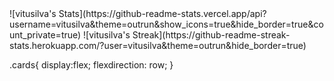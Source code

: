 <div class = "cards">
  ![vitusilva's Stats](https://github-readme-stats.vercel.app/api?username=vitusilva&theme=outrun&show_icons=true&hide_border=true&count_private=true)
  ![vitusilva's Streak](https://github-readme-streak-stats.herokuapp.com/?user=vitusilva&theme=outrun&hide_border=true)
</div>

.cards{
display:flex;
flexdirection: row;
}
<!---
vitusilva/vitusilva is a ✨ special ✨ repository because its `README.md` (this file) appears on your GitHub profile.
You can click the Preview link to take a look at your changes.
--->
